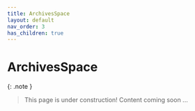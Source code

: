 ```yaml
---
title: ArchivesSpace
layout: default
nav_order: 3
has_children: true
---
```


# ArchivesSpace

{: .note }
> This page is under construction! 
> Content coming soon ...